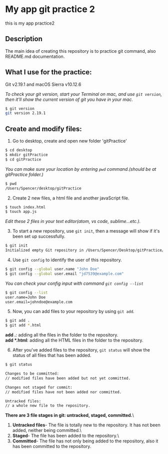 # My app git practice 2

this is my app practice2

## Description
The main idea of creating this repository is to practice git command, also README.md documentation.

## What I use for the practice:
Git v2.19.1 and macOS Sierra v10.12.6

*To check your git version, start your Terminal on mac, and use `git version`, then it'll show the current version of git you have in your mac.*
```bash
$ git version
git version 2.19.1
```

## Create and modify files:

 1. Go to desktop, create and open new folder 'gitPractice'
```bash
$ cd desktop
$ mkdir gitPractice
$ cd gitPractice
```
*You can make sure your location by entering `pwd` command.(should be at gitPractice folder.)*
```bash
$ pwd
/Users/Spencer/desktop/gitPractice
```

 2. Create 2 new files, a html file and another javaScript file.
```bash
$ touch index.html
$ touch app.js
```

*Edit these 2 files in your text editor(atom, vs code, sublime...etc.).*


 3. To start a new repository, use `git init`, then a message will show if it's been set up successfully.
```bash
$ git init
Initialized empty Git repository in /Users/Spencer/Desktop/gitPractice/.git/
```
 4. Use `git config` to identify the user of this repository.
```bash
$ git config --global user.name "John Doe"
$ git config --global user.email "jd7539@example.com"
```
*You can check your config input with command `git config --list`*
```bash
$ git config --list
user.name=John Doe
user.email=johndoe@example.com
```

 5. Now, you can add files to your repository by using `git add`.
```bash
$ git add .
$ git add *.html  
```
**add .**: adding all the files in the folder to the repository.\
**add \*.html**: adding all the HTML files in the folder to the repository.


6. After you've added files to the repository, `git status` will show the status of all files that has been added.

```bash
$ git status

Changes to be committed:
// modified files have been added but not yet committed.

Changes not staged for commit:
// modified files have not been added nor committed.

Untracked files:
// a whole new file to the repository.
```
**There are 3 file stages in git: untracked, staged, committed.**\
  1) **Untracked files**- The file is totally new to the repository. It has not been added, neither being committed.\
  2) **Staged**- The file has been added to the repository.\
  3) **Committed**- The file has not only being added to the repository, also it has been committed to the repository.

